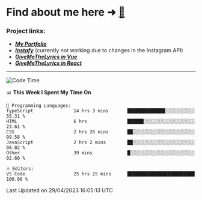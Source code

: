 # Find about me here ➜ [🧑](https://pauabella.dev)

### Project links:
- ***[My Portfolio](https://pauabella.dev)***
- ***[Instafy](https://instafy.me)*** (currently not working due to changes in the Instagram API)
- ***[GiveMeTheLyrics in Vue](https://lyrics.pauabella.dev)***
- ***[GiveMeTheLyrics in React](https://pauabella.dev/GiveMeTheLyrics)***

---
<!--START_SECTION:waka-->
![Code Time](http://img.shields.io/badge/Code%20Time-2%2C124%20hrs%2024%20mins-blue)

📊 **This Week I Spent My Time On** 

```text
💬 Programming Languages: 
TypeScript               14 hrs 3 mins       ██████████████░░░░░░░░░░░   55.31 % 
HTML                     6 hrs               ██████░░░░░░░░░░░░░░░░░░░   23.61 % 
CSS                      2 hrs 26 mins       ██░░░░░░░░░░░░░░░░░░░░░░░   09.58 % 
JavaScript               2 hrs 2 mins        ██░░░░░░░░░░░░░░░░░░░░░░░   08.02 % 
Other                    39 mins             █░░░░░░░░░░░░░░░░░░░░░░░░   02.60 % 

🔥 Editors: 
VS Code                  25 hrs 25 mins      █████████████████████████   100.00 % 
```


 Last Updated on 29/04/2023 16:05:13 UTC
<!--END_SECTION:waka-->

